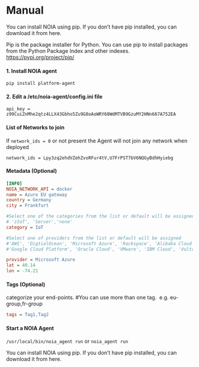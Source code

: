 # Manual


You can install NOIA using pip. If you don’t have pip installed, you can download it from here.

Pip is the package installer for Python. You can use pip to install packages from the Python Package Index and other indexes. https://pypi.org/project/pip/


#### 1. Install NOIA agent

`pip install platform-agent`

#### 2. Edit a /etc/noia-agent/config.ini file 

`api_key = z99CuiZnMhe2qtz4LLX43Gbho5Zu9G8oAoWRY68WdMTVB9GzuMY2HNn667A752EA`

#### List of Networks to join

If `network_ids = 0` or not present the Agent will not join any network when deployed

`network_ids = Lpy3zq2ehdVZehZvoRFur4tV,U7FrPST7bV6NQGyBdhHyiebg` 

#### Metadata (Optional)

```ini
[INFO]
NOIA_NETWORK_API = docker
name = Azure EU gateway 
country = Germany 
city = Frankfurt 

#Select one of the categories from the list or default will be assigned 
# 'zIoT', 'Server','none' 
category = IoT 

#Select one of providers from the list or default will be assigned 
#'AWS', 'DigtialOcean', 'Microsoft Azure', 'Rackspace', 'Alibaba Cloud', 
#'Google Cloud Platform', 'Oracle Cloud', 'VMware', 'IBM Cloud', 'Vultr'. 

provider = Microsoft Azure 
lat = 40.14 
lon = -74.21
```

#### Tags (Optional)

categorize your end-points. #You can use more than one tag.  e.g. eu-group,fr-group


```ini
tags = Tag1,Tag2
```
#### Start a NOIA Agent

`/usr/local/bin/noia_agent run` or `noia_agent run`


You can install NOIA using pip. If you don’t have pip installed, you can download it from here.

